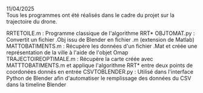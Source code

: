 11/04/2025 <br/>
Tous les programmes ont été réalisés dans le cadre du projet sur la trajectoire du drone.

RRTETOILE.m : Programme classique de l'algorithme RRT*
OBJTOMAT.py : Convertit un fichier .Obj issu de Blender en fichier .m (extension de Matlab)
MATTOBATIMENTS.m : Récupère les données d'un fichier .Mat et créée une représentation de la ville à l'aide de l'objet Omap
TRAJECTOIREOPTIMALE.m : Récupère la carte créée avec MATTTOBATIMENTS.m et applique l'algorithme RRT* entre deux points de coordonées donnés en entrée
CSVTOBLENDER.py : Utilisé dans l'interface Python de Blender afin d'automatiser le remplissage des données du CSV dans la timeline Blender

